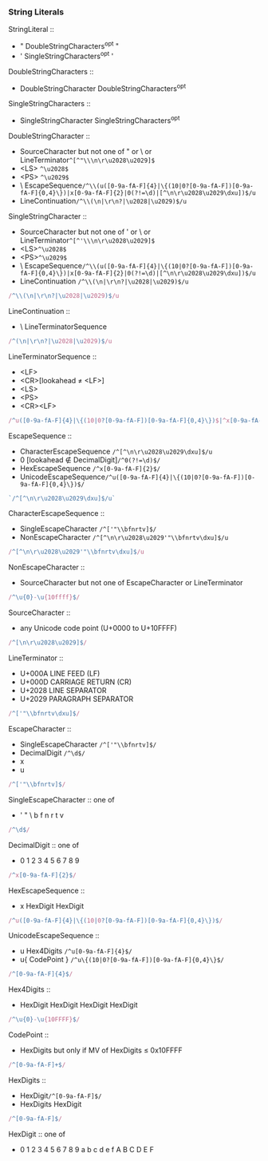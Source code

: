 ### String Literals

StringLiteral ::
  - " DoubleStringCharacters<sup>opt</sup> "
  - ' SingleStringCharacters<sup>opt</sup> '

DoubleStringCharacters ::
  - DoubleStringCharacter DoubleStringCharacters<sup>opt</sup>

SingleStringCharacters ::
  - SingleStringCharacter SingleStringCharacters<sup>opt</sup>

DoubleStringCharacter ::
  - SourceCharacter but not one of " or \ or LineTerminator`^[^"\\\n\r\u2028\u2029]$`
  - \<LS\> `^\u2028$`
  - \<PS\> `^\u2029$`
  - \ EscapeSequence`/^\\(u([0-9a-fA-F]{4}|\{(10|0?[0-9a-fA-F])[0-9a-fA-F]{0,4}\})|x[0-9a-fA-F]{2}|0(?!=\d)|[^\n\r\u2028\u2029\dxu])$/u`
  - LineContinuation`/^\\(\n|\r\n?|\u2028|\u2029)$/u`

SingleStringCharacter ::
  - SourceCharacter but not one of ' or \ or LineTerminator`^[^'\\\n\r\u2028\u2029]$`
  - \<LS\>`^\u2028$`
  - \<PS\>`^\u2029$`
  - \ EscapeSequence`/^\\(u([0-9a-fA-F]{4}|\{(10|0?[0-9a-fA-F])[0-9a-fA-F]{0,4}\})|x[0-9a-fA-F]{2}|0(?!=\d)|[^\n\r\u2028\u2029\dxu])$/u`
  - LineContinuation `/^\\(\n|\r\n?|\u2028|\u2029)$/u`

```js
/^\\(\n|\r\n?|\u2028|\u2029)$/u
```
LineContinuation ::
  - \ LineTerminatorSequence
  
```js
/^(\n|\r\n?|\u2028|\u2029)$/u
```
LineTerminatorSequence ::
  - \<LF\>
  - \<CR\>\[lookahead ≠ \<LF\>\]
  - \<LS\>
  - \<PS\>
  - \<CR\>\<LF\>

```js
/^u([0-9a-fA-F]{4}|\{(10|0?[0-9a-fA-F])[0-9a-fA-F]{0,4}\})$|^x[0-9a-fA-F]{2}$|^0(?!=\d)$|^[^\n\r\u2028\u2029\dxu]$/u
```
EscapeSequence ::
  - CharacterEscapeSequence `/^[^\n\r\u2028\u2029\dxu]$/u`
  - 0 \[lookahead ∉ DecimalDigit\]`/^0(?!=\d)$/`
  - HexEscapeSequence  `/^x[0-9a-fA-F]{2}$/`
  - UnicodeEscapeSequence`/^u([0-9a-fA-F]{4}|\{(10|0?[0-9a-fA-F])[0-9a-fA-F]{0,4}\})$/`

```js
`/^[^\n\r\u2028\u2029\dxu]$/u`
```
CharacterEscapeSequence ::
  - SingleEscapeCharacter `/^['"\\bfnrtv]$/`
  - NonEscapeCharacter  `/^[^\n\r\u2028\u2029'"\\bfnrtv\dxu]$/u`

```js
/^[^\n\r\u2028\u2029'"\\bfnrtv\dxu]$/u
```
NonEscapeCharacter ::
  - SourceCharacter but not one of EscapeCharacter or LineTerminator


```js
/^\u{0}-\u{10ffff}$/
```
SourceCharacter ::
  - any Unicode code point (U+0000 to U+10FFFF)


```js
/^[\n\r\u2028\u2029]$/
```
LineTerminator ::
  - <LF> U+000A LINE FEED (LF)
  - <CR> U+000D CARRIAGE RETURN (CR)
  - <LS> U+2028 LINE SEPARATOR
  - <PS> U+2029 PARAGRAPH SEPARATOR


```js
/^['"\\bfnrtv\dxu]$/
```
EscapeCharacter ::
  - SingleEscapeCharacter `/^['"\\bfnrtv]$/`
  - DecimalDigit  `/^\d$/`
  - x 
  - u

```js
/^['"\\bfnrtv]$/
```
SingleEscapeCharacter :: one of
  - ' " \ b f n r t v


```js
/^\d$/
```
DecimalDigit :: one of
  - 0 1 2 3 4 5 6 7 8 9


```js
/^x[0-9a-fA-F]{2}$/
```
HexEscapeSequence ::
  - x HexDigit HexDigit


```js
/^u([0-9a-fA-F]{4}|\{(10|0?[0-9a-fA-F])[0-9a-fA-F]{0,4}\})$/
```
UnicodeEscapeSequence ::
  - u Hex4Digits    `/^u[0-9a-fA-F]{4}$/`
  - u{ CodePoint }  `/^u\{(10|0?[0-9a-fA-F])[0-9a-fA-F]{0,4}\}$/`


```js
/^[0-9a-fA-F]{4}$/
```
Hex4Digits ::
  - HexDigit HexDigit HexDigit HexDigit


```js
/^\u{0}-\u{10FFFF}$/
```
CodePoint ::
  - HexDigits but only if MV of HexDigits ≤ 0x10FFFF


```js
/^[0-9a-fA-F]+$/
```
HexDigits ::
  - HexDigit`/^[0-9a-fA-F]$/`
  - HexDigits HexDigit


```js
/^[0-9a-fA-F]$/
```
HexDigit :: one of
  - 0 1 2 3 4 5 6 7 8 9 a b c d e f A B C D E F